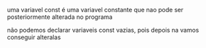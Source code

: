 uma variavel const é uma variavel constante que nao pode ser posteriormente alterada no programa

não podemos declarar variaveis const vazias, pois depois na vamos conseguir alteralas